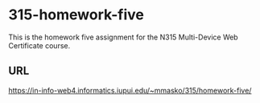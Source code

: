 # 315-homework-five

This is the homework five assignment for the N315 Multi-Device Web Certificate course.

## URL

https://in-info-web4.informatics.iupui.edu/~mmasko/315/homework-five/
